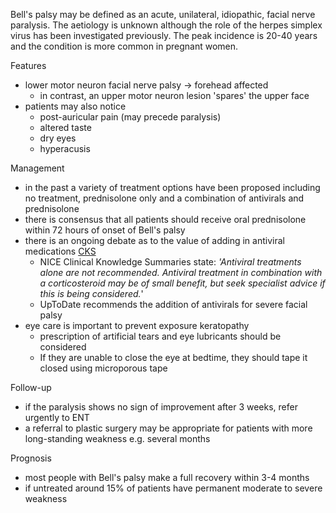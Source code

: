 Bell's palsy may be defined as an acute, unilateral, idiopathic, facial nerve paralysis. The aetiology is unknown although the role of the herpes simplex virus has been investigated previously. The peak incidence is 20\-40 years and the condition is more common in pregnant women.  
  
Features  
* lower motor neuron facial nerve palsy → forehead affected
	+ in contrast, an upper motor neuron lesion 'spares' the upper face
* patients may also notice
	+ post\-auricular pain (may precede paralysis)
	+ altered taste
	+ dry eyes
	+ hyperacusis

  
Management  
* in the past a variety of treatment options have been proposed including no treatment, prednisolone only and a combination of antivirals and prednisolone
* there is consensus that all patients should receive oral prednisolone within 72 hours of onset of Bell's palsy
* there is an ongoing debate as to the value of adding in antiviral medications [CKS](https://cks.nice.org.uk/topics/bells-palsy/management/management/#:~:text=Antiviral%20treatment%20in%20combination%20with%20a%20corticosteroid%20may%20be%20of%20small%20benefit%2C%20but%20seek%20specialist%20advice%20if%20this%20is%20being%20considered "Clinical Knowledge Summaries - Bell")
	+ NICE Clinical Knowledge Summaries state: *'Antiviral treatments alone are not recommended. Antiviral treatment in combination with a corticosteroid may be of small benefit, but seek specialist advice if this is being considered.*'
	+ UpToDate recommends the addition of antivirals for severe facial palsy
* eye care is important to prevent exposure keratopathy
	+ prescription of artificial tears and eye lubricants should be considered
	+ If they are unable to close the eye at bedtime, they should tape it closed using microporous tape

  
Follow\-up  
* if the paralysis shows no sign of improvement after 3 weeks, refer urgently to ENT
* a referral to plastic surgery may be appropriate for patients with more long\-standing weakness e.g. several months

  
Prognosis  
* most people with Bell's palsy make a full recovery within 3\-4 months
* if untreated around 15% of patients have permanent moderate to severe weakness
